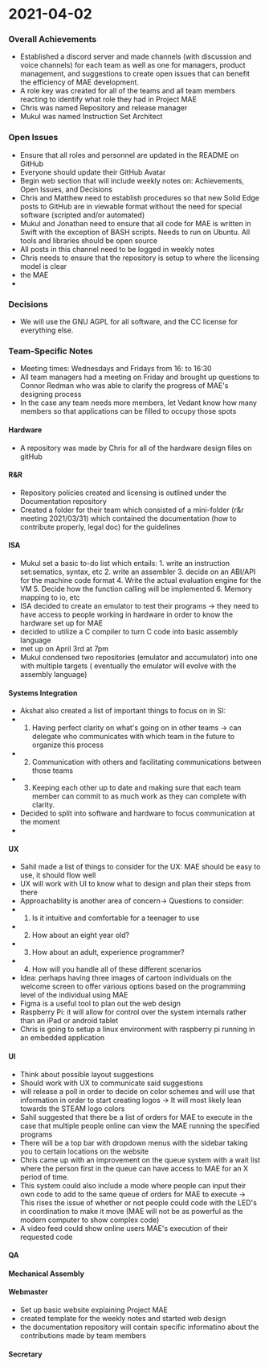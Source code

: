 # 2021-04-02

### Overall Achievements
* Established a discord server and made channels (with discussion and voice channels) for each team as well as one for managers, product management, and suggestions to create open issues that can benefit the efficiency of MAE development. 
* A role key was created for all of the teams and all team members reacting to identify what role they had in Project MAE
* Chris was named Repository and release manager
* Mukul was named Instruction Set Architect

### Open Issues
* Ensure that all roles and personnel are updated in the README on GitHub
* Everyone should update their GitHub Avatar
* Begin web section that will include weekly notes on: Achievements, Open Issues, and Decisions
* Chris and Matthew need to establish procedures so that new Solid Edge posts to GitHub are in viewable format without the need for special software (scripted and/or automated)
* Mukul and Jonathan need to ensure that all code for MAE is written in Swift with the exception of BASH scripts. Needs to run on Ubuntu. All tools and libraries should be open source
* All posts in this channel need to be logged in weekly notes
* Chris needs to ensure that the repository is setup to where the licensing model is clear
* the MAE 
* 

### Decisions
* We will use the GNU AGPL for all software, and the CC license for everything else.

### Team-Specific Notes
* Meeting times: Wednesdays and Fridays from 16: to 16:30
* All team managers had a meeting on Friday and brought up questions to Connor Redman who was able to clarify the progress of MAE's designing process
* In the case any team needs more members, let Vedant know how many members so that applications can be filled to occupy those spots 

#### Hardware
* A repository was made by Chris for all of the hardware design files on gitHub 
#### R&R
* Repository policies created and licensing is outlined under the Documentation repository
* Created a folder for their team which consisted of a mini-folder (r&r meeting 2021/03/31) which contained the documentation (how to contribute properly, legal doc) for the guidelines

#### ISA
* Mukul set a basic to-do list which entails: 1. write an instruction set:sematics, syntax, etc 2. write an assembler 3. decide on an ABI/API for the machine code format 4. Write the actual evaluation engine for the VM 5. Decide how the function calling will be implemented 6. Memory mapping to io, etc
* ISA decided to create an emulator to test their programs -> they need to have access to people working in hardware in order to know the hardware set up for MAE
* decided to utilize a C compiler to turn C code into basic assembly language
* met up on April 3rd at 7pm
* Mukul condensed two repositories (emulator and accumulator) into one with multiple targets ( eventually the emulator will evolve with the assembly language)

#### Systems Integration
* Akshat also created a list of important things to focus on in SI:
* 1. Having perfect clarity on what's going on in other teams -> can delegate who communicates with which team in the future to organize this process
* 2. Communication with others and facilitating communications between those teams
* 3. Keeping each other up to date and making sure that each team member can commit to as much work as they can complete with clarity.
* Decided to split into software and hardware to focus communication at the moment
* 

#### UX
* Sahil made a list of things to consider for the UX: MAE should be easy to use, it should flow well
* UX will work with UI to know what to design and plan their steps from there
* Approachablity is another area of concern-> Questions to consider:
* 1. Is it intuitive and comfortable for a teenager to use
* 2. How about an eight year old?
* 3. How about an adult, experience programmer?
* 4. How will you handle all of these different scenarios
* Idea: perhaps having three images of cartoon individuals on the welcome screen to offer various options based on the programming level of the individual using MAE
* Figma is a useful tool to plan out the web design
* Raspberry Pi: it will allow for control over the system internals rather than an iPad or android tablet
* Chris is going to setup a linux environment with raspberry pi running in an embedded application

#### UI
* Think about possible layout suggestions
* Should work with UX to communicate said suggestions
* will release a poll in order to decide on color schemes and will use that information in order to start creating logos -> It will most likely lean towards the STEAM logo colors
* Sahil suggested that there be a list of orders for MAE to execute in the case that multiple people online can view the MAE running the specified programs
* There will be a top bar with dropdown menus with the sidebar taking you to certain locations on the website
* Chris came up with an improvement on the queue system with a wait list where the person first in the queue can have access to MAE for an X period of time.
* This system could also include a mode where people can input their own code to add to the same queue of orders for MAE to execute -> This rises the issue of whether or not people could code with the LED's in coordination to make it move (MAE will not be as powerful as the modern computer to show complex code)
* A video feed could show online users MAE's execution of their requested code 

#### QA

#### Mechanical Assembly

#### Webmaster
* Set up basic website explaining Project MAE
* created template for the weekly notes and started web design
* the documentation repository will contain specific informatino about the contributions made by team members 

#### Secretary








